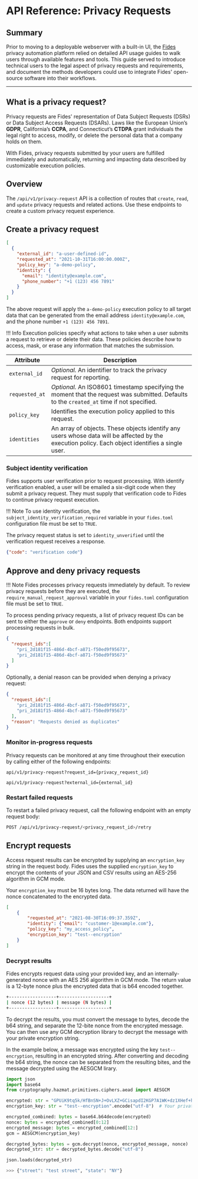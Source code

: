 # API Reference: Privacy Requests

## Summary

Prior to moving to a deployable webserver with a built-in UI, the [Fides](https://github.com/ethyca/fides) privacy automation platform relied on detailed API usage guides to walk users through available features and tools. This guide served to introduce technical users to the legal aspect of privacy requests and requirements, and document the methods developers could use to integrate Fides' open-source software into their workflows.

---

## What is a privacy request?

Privacy requests are Fides' representation of Data Subject Requests (DSRs) or Data Subject Access Requests (DSARs). Laws like the European Union’s **GDPR**, California’s **CCPA**, and Connecticut’s **CTDPA** grant individuals the legal right to access, modify, or delete the personal data that a company holds on them.

With Fides, privacy requests submitted by your users are fulfilled immediately and automatically, returning and impacting data described by customizable execution policies.

## Overview

The `/api/v1/privacy-request` API is a collection of routes that `create`, `read`, and `update` privacy requests and related actions. Use these endpoints to create a custom privacy request experience.

## Create a privacy request

```json title="<code>POST /api/v1/privacy-request</code>"
[
  {
    "external_id": "a-user-defined-id",
    "requested_at": "2021-10-31T16:00:00.000Z",
    "policy_key": "a-demo-policy",
    "identity": {
      "email": "identity@example.com",
      "phone_number": "+1 (123) 456 7891"
    }
  }
]
```

The above request will apply the `a-demo-policy` execution policy to all target data that can be generated from the email address `identity@example.com`, and the phone number `+1 (123) 456 7891`.

!!! Info
     Execution policies specify what actions to take when a user submits a request to retrieve or delete their data. These policies describe _how_ to access, mask, or erase any information that matches the submission.

| Attribute | Description |
|---|---|
| `external_id` | _Optional._ An identifier to track the privacy request for reporting. |
| `requested_at` | _Optional._ An ISO8601 timestamp specifying the moment that the request was submitted. Defaults to the `created_at` time if not specified. |
| `policy_key` | Identifies the execution policy applied to this request. |
| `identities` | An array of objects. These objects identify any users whose data will be affected by the execution policy. Each object identifies a single user.  |


### Subject identity verification 

Fides supports user verification prior to request processing. With identify verification enabled, a user will be emailed a six-digit code when they submit a privacy request. They must supply that verification code to Fides to continue privacy request execution.  

!!! Note
    To use identity verification, the `subject_identity_verification_required` variable in your `fides.toml` configuration file must be set to `TRUE`.

The privacy request status is set to `identity_unverified` until the verification request receives a response.

```json title="<code>POST api/v1/privacy-request/{privacy_request_id}/verify</code>"
{"code": "verification code"}
```

## Approve and deny privacy requests

!!! Note
    Fides processes privacy requests immediately by default. To review privacy requests before they are executed, the `require_manual_request_approval` variable in your `fides.toml` configuration file must be set to `TRUE`.

To process pending privacy requests, a list of privacy request IDs can be sent to either the `approve` or `deny` endpoints. Both endpoints support processing requests in bulk.

```json title="<code>PATCH api/v1/privacy-request/administrate/approve</code>"
{
  "request_ids":[
    "pri_2d181f15-486d-4bcf-a871-f50ed9f95673",
    "pri_2d181f15-486d-4bcf-a871-f50ed9f95673"
  ]
}
```

Optionally, a denial reason can be provided when denying a privacy request:

```json title="<code>PATCH api/v1/privacy-request/administrate/deny</code>"
{
  "request_ids":[
    "pri_2d181f15-486d-4bcf-a871-f50ed9f95673",
    "pri_2d181f15-486d-4bcf-a871-f50ed9f95673"
  ],
  "reason": "Requests denied as duplicates"
}
```

### Monitor in-progress requests

Privacy requests can be monitored at any time throughout their execution by calling either of the following endpoints:

```title="GET request"
api/v1/privacy-request?request_id={privacy_request_id}
```

```title="GET request"
api/v1/privacy-request?external_id={external_id}
```

### Restart failed requests

To restart a failed privacy request, call the following endpoint with an empty request body:

```sh
POST /api/v1/privacy-request/<privacy_request_id>/retry
```

## Encrypt requests

Access request results can be encrypted by supplying an `encryption_key` string in the request body. Fides uses the supplied `encryption_key` to encrypt the contents of your JSON and CSV results using an AES-256 algorithm in GCM mode.

Your `encryption_key` must be 16 bytes long. The data returned will have the nonce concatenated 
to the encrypted data.

```json title="<code>POST /privacy-request</code>"
[
    {
        "requested_at": "2021-08-30T16:09:37.359Z",
        "identity": {"email": "customer-1@example.com"},
        "policy_key": "my_access_policy",
        "encryption_key": "test--encryption"
    }
]

```

### Decrypt results

Fides encrypts request data using your provided key, and an internally-generated nonce with an AES 256 algorithm in GCM mode. The return value is a 12-byte nonce plus the encrypted data that is b64 encoded together.

```sh
+------------------+-------------------+
| nonce (12 bytes) | message (N bytes) |
+------------------+-------------------+
```

To decrypt the results, you must convert the message to bytes, decode the b64 string, and separate the 12-bite nonce from the encrypted message. You can then use any GCM decryption library to decrypt the message with your private encryption string.

In the example below, a message was encrypted using the key `test--encryption`, resulting in an encrypted string. After converting and decoding the b64 string, the nonce can be separated from the resulting bites, and the message decrypted using the AESGCM lirary.

```python title="Sample decryption"
import json
import base64
from cryptography.hazmat.primitives.ciphers.aead import AESGCM

encrypted: str = "GPUiK9tq5k/HfBnSN+J+OvLXZ+GCisapdI2KGP7A1WK+dz1XHef+hWb/SjszdqdNVGvziyY6GF5KIrvrXgxjZuaAvgU=" 
encryption_key: str = "test--encryption".encode("utf-8")  # Your private encryption string

encrypted_combined: bytes = base64.b64decode(encrypted)
nonce: bytes = encrypted_combined[0:12]
encrypted_message: bytes = encrypted_combined[12:]
gcm = AESGCM(encryption_key)

decrypted_bytes: bytes = gcm.decrypt(nonce, encrypted_message, nonce)
decrypted_str: str = decrypted_bytes.decode("utf-8")

json.loads(decrypted_str)
```

```python title="Sample result"
>>> {"street": "test street", "state": "NY"}
```